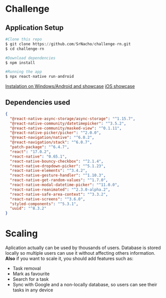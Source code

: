 # Challenge

## Application Setup

```python
#Clone this repo
$ git clone https://github.com/SrNacho/challenge-rn.git
$ cd challenge-rn

#Download dependencies
$ npm install

#Running the app
$ npx react-native run-android
```
[Instalation on Windows/Android and showcase](https://youtu.be/2cYZFeXrkT0)
[iOS showcase](https://youtu.be/DIW0o6FpQjA)

## Dependencies used

```json
{
  "@react-native-async-storage/async-storage": "^1.15.7",
  "@react-native-community/datetimepicker": "^3.5.2",
  "@react-native-community/masked-view": "^0.1.11",
  "@react-native-picker/picker": "^2.0.0",
  "@react-navigation/native": "^6.0.2",
  "@react-navigation/stack": "^6.0.7",
  "patch-package": "^6.4.7",
  "react": "17.0.2",
  "react-native": "0.65.1",
  "react-native-bouncy-checkbox": "^2.1.4",
  "react-native-dropdown-picker": "^5.1.23",
  "react-native-elements": "^3.4.2",
  "react-native-gesture-handler": "^1.10.3",
  "react-native-get-random-values": "^1.7.0",
  "react-native-modal-datetime-picker": "^11.0.0",
  "react-native-reanimated": "^2.3.0-alpha.2",
  "react-native-safe-area-context": "^3.3.2",
  "react-native-screens": "^3.6.0",
  "styled-components": "^5.3.1",
  "uuid": "^8.3.2"
}
```

# Scaling

Aplication actually can be used by thousands of users. Database is stored locally so multiple users can use it without affecting others information. <br>
**Also** if you want to scale it, you should add features such as:

- Task removal
- Mark as favourite
- Search for a task
- Sync with Google and a non-locally database, so users can see their tasks in any device
